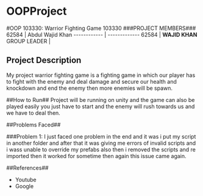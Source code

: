 # OOPProject
#OOP 103330: Warrior Fighting Game
103330
###PROJECT MEMBERS###
62584 | Abdul Wajid Khan
------------ | -------------
62584 | **WAJID KHAN** GROUP LEADER
 | 
## Project Description ##
My project warrior fighting game is a fighting game in which our player has to fight with the enemy and deal damage and secure our health and knockdown and end the enemy then more enemies will be spawn.

##How to Run##
Project will be running on unity and the game can also be played easily you just have to start and the enemy will rush towards us and we have to deal then. 

##Problems Faced##

###Problem 1:
I just faced one problem in the end and it was i put my script in another folder and after that it was giving me errors of invalid scripts and i wass unable to override my prefabs also then i removed the scripts and re imported then it worked for sometime then again this issue came again.


##References##
- Youtube
- Google 
